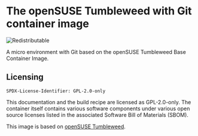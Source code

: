 # The openSUSE Tumbleweed with Git container image
![Redistributable](https://img.shields.io/badge/Redistributable-Yes-green)

A micro environment with Git based on the openSUSE Tumbleweed Base Container Image.

## Licensing

`SPDX-License-Identifier: GPL-2.0-only`

This documentation and the build recipe are licensed as GPL-2.0-only.
The container itself contains various software components under various open source licenses listed in the associated
Software Bill of Materials (SBOM).

This image is based on [openSUSE Tumbleweed](https://get.opensuse.org/tumbleweed/).
